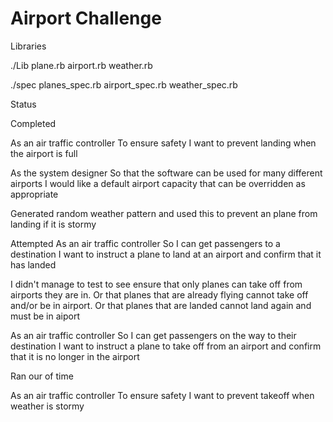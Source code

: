 Airport Challenge
=================

Libraries

./Lib
  plane.rb
  airport.rb
  weather.rb

./spec
  planes_spec.rb
  airport_spec.rb
  weather_spec.rb


  Status

  Completed

As an air traffic controller
To ensure safety
I want to prevent landing when the airport is full

As the system designer
So that the software can be used for many different airports
I would like a default airport capacity that can be overridden as appropriate

Generated random weather pattern and used this to prevent an plane from landing if it is stormy

  Attempted
As an air traffic controller
So I can get passengers to a destination
I want to instruct a plane to land at an airport and confirm that it has landed

I didn't manage to test to see ensure that only planes can take off from airports they are in.  Or that planes that are already flying cannot take off and/or be in airport. Or that planes that are landed cannot land again and must be in aiport

As an air traffic controller
So I can get passengers on the way to their destination
I want to instruct a plane to take off from an airport and confirm that it is no longer in the airport

Ran our of time

As an air traffic controller
To ensure safety
I want to prevent takeoff when weather is stormy

